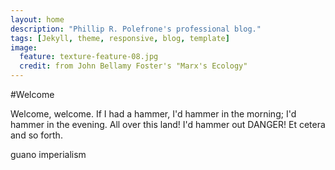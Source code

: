 ```yaml
---
layout: home
description: "Phillip R. Polefrone's professional blog."
tags: [Jekyll, theme, responsive, blog, template]
image:
  feature: texture-feature-08.jpg
  credit: from John Bellamy Foster's "Marx's Ecology"
---
```


#Welcome

Welcome, welcome. If I had a hammer, I'd hammer in the morning; I'd hammer in the evening. All over this land! I'd hammer out DANGER! Et cetera and so forth.

guano imperialism